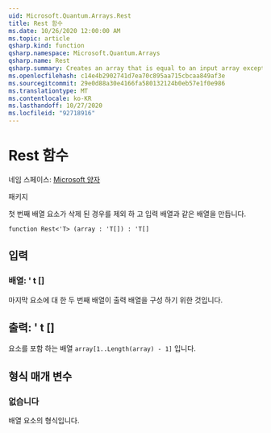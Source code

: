 ```yaml
---
uid: Microsoft.Quantum.Arrays.Rest
title: Rest 함수
ms.date: 10/26/2020 12:00:00 AM
ms.topic: article
qsharp.kind: function
qsharp.namespace: Microsoft.Quantum.Arrays
qsharp.name: Rest
qsharp.summary: Creates an array that is equal to an input array except that the first array element is dropped.
ms.openlocfilehash: c14e4b2902741d7ea70c895aa715cbcaa849af3e
ms.sourcegitcommit: 29e0d88a30e4166fa580132124b0eb57e1f0e986
ms.translationtype: MT
ms.contentlocale: ko-KR
ms.lasthandoff: 10/27/2020
ms.locfileid: "92718916"
---
```

# <a name="rest-function"></a>Rest 함수

네임 스페이스: [Microsoft 양자](xref:Microsoft.Quantum.Arrays)

패키지 [](https://nuget.org/packages/)


첫 번째 배열 요소가 삭제 된 경우를 제외 하 고 입력 배열과 같은 배열을 만듭니다.

```qsharp
function Rest<'T> (array : 'T[]) : 'T[]
```


## <a name="input"></a>입력

### <a name="array--t"></a>배열: ' t []

마지막 요소에 대 한 두 번째 배열이 출력 배열을 구성 하기 위한 것입니다.



## <a name="output--t"></a>출력: ' t []

요소를 포함 하는 배열 `array[1..Length(array) - 1]` 입니다.

## <a name="type-parameters"></a>형식 매개 변수

### <a name="t"></a>없습니다

배열 요소의 형식입니다.